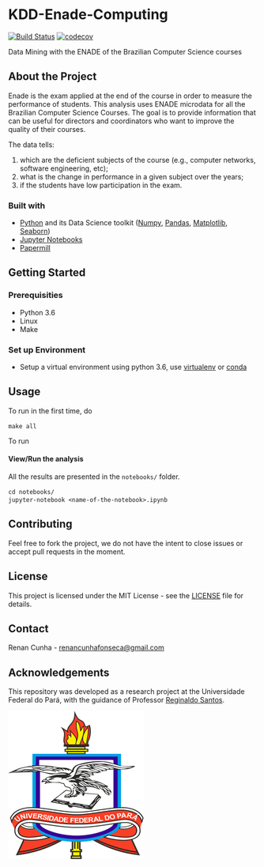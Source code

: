 # KDD-Enade-Computing

[![Build Status](https://travis-ci.com/renan-cunha/KDD-HigherEduBR.svg?token=HVUZn2CgFZmexfaxxwwt&branch=master)](https://travis-ci.com/renan-cunha/KDD-HigherEduBR) [![codecov](https://codecov.io/gh/renan-cunha/KDD-HigherEduBR/branch/master/graph/badge.svg?token=WZZTE0Y1A6)](https://codecov.io/gh/renan-cunha/KDD-HigherEduBR)

Data Mining with the ENADE of the Brazilian Computer Science courses

## About the Project

Enade is the exam applied at the end of the course in order to measure the performance of students.
This analysis uses ENADE microdata for all the Brazilian Computer Science Courses.
The goal is to provide information that can be useful for directors and coordinators
who want to improve the quality of their courses. 

The data tells:

1. which are the deficient subjects of the course (e.g., computer networks, software engineering, etc);
2. what is the change in performance in a given subject over the years; 
3. if the students have low participation in the exam. 

<SOME PHOTOS HERE>

### Built with

* [Python](https://www.python.org/) and its Data Science toolkit ([Numpy](https://numpy.org/), [Pandas](https://pandas.pydata.org/),
  [Matplotlib](https://matplotlib.org/), [Seaborn](https://seaborn.pydata.org/))
* [Jupyter Notebooks](https://jupyter.org/)
* [Papermill](https://papermill.readthedocs.io/)

## Getting Started

### Prerequisities

* Python 3.6
* Linux
* Make

### Set up Environment

* Setup a virtual environment using python 3.6, use 
  [virtualenv](https://docs.python-guide.org/dev/virtualenvs/#lower-level-virtualenv) 
  or [conda](https://docs.conda.io/projects/conda/en/latest/user-guide/tasks/manage-environments.html)
## Usage

To run in the first time, do

```
make all
```

To run 

#### View/Run the analysis

All the results are presented in the ```notebooks/``` folder.

```
cd notebooks/
jupyter-notebook <name-of-the-notebook>.ipynb
```

## Contributing

Feel free to fork the project, we do not have the intent to close issues or accept pull requests in the moment.

## License

This project is licensed under the MIT License - see the [LICENSE](https://github.com/renan-cunha/KDD-HigherEduBR/blob/master/LICENSE) file 
for details.

## Contact

Renan Cunha - [renancunhafonseca@gmail.com](renancunhafonseca@gmail.com)

## Acknowledgements

This repository was developed as a research project at the Universidade Federal do Pará, with the guidance of Professor [Reginaldo Santos](https://www.escavador.com/sobre/5457885/reginaldo-cordeiro-dos-santos-filho).

[![UFPA](docs/logo_ufpa_github_footer.png)](https://portal.ufpa.br/ "Visite o site da UFPA")

